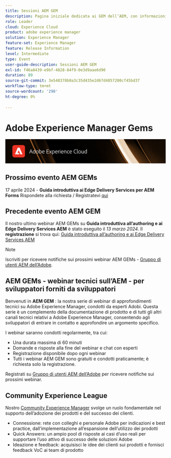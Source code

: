 ```yaml
---
title: Sessioni AEM GEM
description: Pagina iniziale dedicata ai GEM dell’AEM, con informazioni sulla serie di webinar, informazioni sulla registrazione, webinar precedenti e futuri
role: Leader
cloud: Experience Cloud
product: adobe experience manager
solution: Experience Manager
feature-set: Experience Manager
feature: Release Information
level: Intermediate
type: Event
user-guide-description: Sessioni AEM GEM
exl-id: f46a8439-e9bf-4828-84f9-0e3d9aae6d90
duration: 89
source-git-commit: 3e548378b0a3c35d435e2d67d4857200cf45bd37
workflow-type: tm+mt
source-wordcount: '298'
ht-degree: 0%

---
```


# Adobe Experience Manager Gems

<img alt="Esperienze digitali" src="./assets/ADX_Gems.png"/>

## Prossimo evento AEM GEMs

17 aprile 2024 - **Guida introduttiva ai Edge Delivery Services per AEM Forms**
Rispondete alla richiesta / Registratevi [qui](https://aem-augs.adobe.com/events/details/adobe-experience-manager-aem-learning-chapter-presents-aem-gems-getting-started-with-edge-delivery-services-for-aem-forms/)

<!--  Remove the comment marks, and put the upcoming event in the below table

<table style="max-width: 1214px;">
<tr>
  <td style="vertical-align: top;">
    <a href="https://www.youtube.com/watch?v=f1T9XU9TCJU">
      <img alt="Experience League LIVE Oct 25" src="assets/Oct25_2022_exl_live_banner_web_1920_WebBanner.png">
    </a>
    <div>
      <a href="https://www.youtube.com/watch?v=f1T9XU9TCJU">
        <strong>Deliver the right offer at the right time with decision management</strong>
      </a>
      <br/><em>with Sandra Hausmann, Ben Tepfer, Brandon Poyfair, and Jason Hickey</em>
      <br/><em>October 25, 2022</em>
    </div>
  </td>
</tr>
</table>

-->

## Precedente evento AEM GEM

Il nostro ultimo webinar AEM GEMs su **Guida introduttiva all’authoring e ai Edge Delivery Services AEM** è stato eseguito il *13 marzo 2024*.
Il **registrazione** si trova qui:
[Guida introduttiva all’authoring e ai Edge Delivery Services AEM](/help/experience-manager-gems/gems2024/aem-authoring-and-edge-delivery.md)

>[!NOTE]
>
> Iscriviti per ricevere notifiche sui prossimi webinar AEM GEMs - [Gruppo di utenti AEM dell’Adobe](https://aem-augs.adobe.com/).

## AEM GEMs - webinar tecnici sull’AEM - per sviluppatori forniti da sviluppatori

Benvenuti in **AEM GEM** : la nostra serie di webinar di approfondimenti tecnici su Adobe Experience Manager, condotti da esperti Adobi. Questa serie è un complemento della documentazione di prodotto e di tutti gli altri canali tecnici relativi a Adobe Experience Manager, consentendo agli sviluppatori di entrare in contatto e approfondire un argomento specifico.

I webinar saranno condotti regolarmente, tra cui:

* Una durata massima di 60 minuti
* Domande e risposte alla fine del webinar e chat con esperti
* Registrazione disponibile dopo ogni webinar
* Tutti i webinar AEM GEM sono gratuiti e condotti praticamente; è richiesta solo la registrazione.

Registrati su [Gruppo di utenti AEM dell’Adobe](https://aem-augs.adobe.com/) per ricevere notifiche sui prossimi webinar.

## Community Experience League

Nostro [Community Experience Manager](https://experienceleaguecommunities.adobe.com/t5/adobe-experience-manager/ct-p/adobe-experience-manager-community) svolge un ruolo fondamentale nel supporto dell’adozione dei prodotti e del successo dei clienti.

* Connessione: rete con colleghi e personale Adobe per indicazioni e best practice, dall’implementazione all’espansione dell’utilizzo dei prodotti
* Quick Answers: un ampio pool di risposte ai casi d’uso reali per supportare l’uso attivo di successo delle soluzioni Adobe
* Ideazione e feedback: acquisisci le idee dei clienti sui prodotti e fornisci feedback VoC ai team di prodotto
